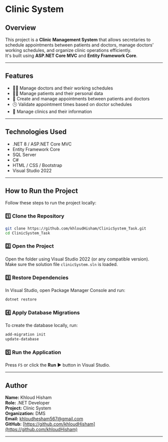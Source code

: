 # Clinic System

## Overview  
This project is a **Clinic Management System** that allows secretaries to schedule appointments between patients and doctors, manage doctors’ working schedules, and organize clinic operations efficiently.  
It's built using **ASP.NET Core MVC** and **Entity Framework Core**.

---

## Features  
- 👩‍⚕️ Manage doctors and their working schedules  
- 🧑‍💻 Manage patients and their personal data  
- 📅 Create and manage appointments between patients and doctors  
- 🕓 Validate appointment times based on doctor schedules  
- 🏢 Manage clinics and their information  

---

## Technologies Used  
- .NET 8 / ASP.NET Core MVC  
- Entity Framework Core  
- SQL Server  
- C#  
- HTML / CSS / Bootstrap  
- Visual Studio 2022  

---

## How to Run the Project  

Follow these steps to run the project locally:

### 1️⃣ Clone the Repository  
```bash
git clone https://github.com/khloudHisham/ClinicSystem_Task.git
cd ClinicSystem_Task
```

### 2️⃣ Open the Project  
Open the folder using Visual Studio 2022 (or any compatible version).  
Make sure the solution file `clinicSystem.sln` is loaded.

### 3️⃣ Restore Dependencies  
In Visual Studio, open Package Manager Console and run:
```bash
dotnet restore
```

### 4️⃣ Apply Database Migrations  
To create the database locally, run:
```bash
add-migration init
update-database
```

### 5️⃣ Run the Application  
Press `F5` or click the **Run** ▶️ button in Visual Studio.

---

## Author  

**Name:** Khloud Hisham  
**Role:** .NET Developer  
**Project:** Clinic System  
**Organization:** DMS  
**Email:** khloudhesham567@gmail.com  
**GitHub:** [https://github.com/khloudHisham](https://github.com/khloudHisham)

---

